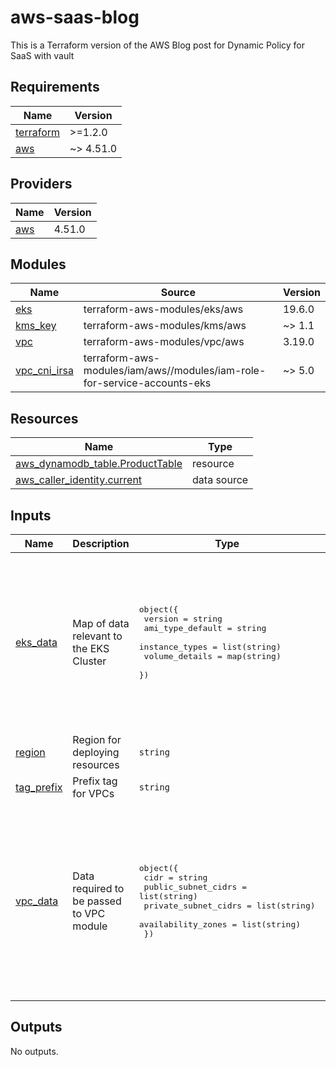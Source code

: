 # aws-saas-blog
This is a Terraform version of the AWS Blog post for Dynamic Policy for SaaS with vault  

<!-- BEGINNING OF PRE-COMMIT-TERRAFORM DOCS HOOK -->
## Requirements

| Name | Version |
|------|---------|
| <a name="requirement_terraform"></a> [terraform](#requirement\_terraform) | >=1.2.0 |
| <a name="requirement_aws"></a> [aws](#requirement\_aws) | ~> 4.51.0 |

## Providers

| Name | Version |
|------|---------|
| <a name="provider_aws"></a> [aws](#provider\_aws) | 4.51.0 |

## Modules

| Name | Source | Version |
|------|--------|---------|
| <a name="module_eks"></a> [eks](#module\_eks) | terraform-aws-modules/eks/aws | 19.6.0 |
| <a name="module_kms_key"></a> [kms\_key](#module\_kms\_key) | terraform-aws-modules/kms/aws | ~> 1.1 |
| <a name="module_vpc"></a> [vpc](#module\_vpc) | terraform-aws-modules/vpc/aws | 3.19.0 |
| <a name="module_vpc_cni_irsa"></a> [vpc\_cni\_irsa](#module\_vpc\_cni\_irsa) | terraform-aws-modules/iam/aws//modules/iam-role-for-service-accounts-eks | ~> 5.0 |

## Resources

| Name | Type |
|------|------|
| [aws_dynamodb_table.ProductTable](https://registry.terraform.io/providers/hashicorp/aws/latest/docs/resources/dynamodb_table) | resource |
| [aws_caller_identity.current](https://registry.terraform.io/providers/hashicorp/aws/latest/docs/data-sources/caller_identity) | data source |

## Inputs

| Name | Description | Type | Default | Required |
|------|-------------|------|---------|:--------:|
| <a name="input_eks_data"></a> [eks\_data](#input\_eks\_data) | Map of data relevant to the EKS Cluster | <pre>object({<br>    version          = string<br>    ami_type_default = string<br>    instance_types   = list(string)<br>    volume_details   = map(string)<br>  })</pre> | <pre>{<br>  "ami_type_default": "AL2_x86_64",<br>  "instance_types": [<br>    "t3.medium",<br>    "t3a.medium"<br>  ],<br>  "version": "1.24",<br>  "volume_details": {<br>    "iops": "3000",<br>    "size": "80",<br>    "throughput": "150",<br>    "type": "gp3"<br>  }<br>}</pre> | no |
| <a name="input_region"></a> [region](#input\_region) | Region for deploying resources | `string` | `"us-east-2"` | no |
| <a name="input_tag_prefix"></a> [tag\_prefix](#input\_tag\_prefix) | Prefix tag for VPCs | `string` | `"dynamic-policy-saas-cluster"` | no |
| <a name="input_vpc_data"></a> [vpc\_data](#input\_vpc\_data) | Data required to be passed to VPC module | <pre>object({<br>    cidr                 = string<br>    public_subnet_cidrs  = list(string)<br>    private_subnet_cidrs = list(string)<br>    availability_zones   = list(string)<br>  })</pre> | <pre>{<br>  "availability_zones": [<br>    "us-east-2a",<br>    "us-east-2b"<br>  ],<br>  "cidr": "10.0.0.0/16",<br>  "private_subnet_cidrs": [<br>    "10.0.100.0/24",<br>    "10.0.101.0/24"<br>  ],<br>  "public_subnet_cidrs": [<br>    "10.0.0.0/24",<br>    "10.0.1.0/24"<br>  ]<br>}</pre> | no |

## Outputs

No outputs.
<!-- END OF PRE-COMMIT-TERRAFORM DOCS HOOK -->
